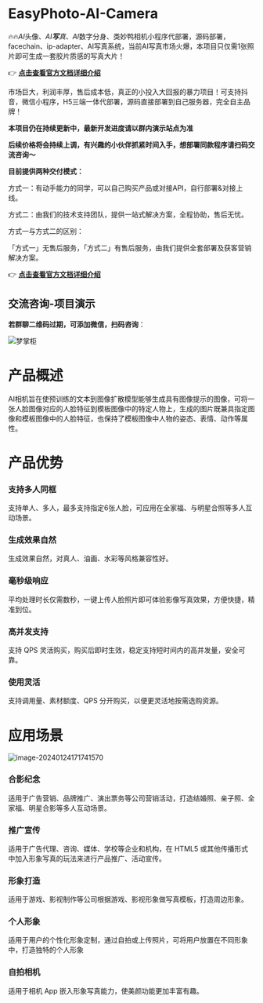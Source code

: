# EasyPhoto-AI-Camera

🔥🔥*AI*头像、*AI**写**真*、*AI*数字分身、类妙鸭相机小程序代部署，源码部署，facechain、ip-adapter、AI写真系统，当前AI写真市场火爆，本项目只仅需1张照片即可生成一套胶片质感的写真大片！

👉 **[点击查看官方文档详细介绍](https://apifox.com/apidoc/shared-8da75c87-bd4c-410e-9e23-9d9d6c69a43f/doc-3642941)**

市场巨大，利润丰厚，售后成本低，真正的小投入大回报的暴力项目！可支持抖音，微信小程序，H5三端一体代部署，源码直接部署到自己服务器，完全自主品牌！

**本项目仍在持续更新中，最新开发进度请以群内演示站点为准**

**后续价格将会持续上调，有兴趣的小伙伴抓紧时间入手，想部署同款程序请扫码交流咨询～**

**目前提供两种交付模式：**

方式一：有动手能力的同学，可以自己购买产品或对接API，自行部署&对接上线。

方式二：由我们的技术支持团队，提供一站式解决方案，全程协助，售后无忧。

方式一与方式二的区别：

「方式一」无售后服务，「方式二」有售后服务，由我们提供全套部署及获客营销解决方案。

👉 **[点击查看官方文档详细介绍](https://apifox.com/apidoc/shared-8da75c87-bd4c-410e-9e23-9d9d6c69a43f/doc-3642941)**

## 交流咨询-项目演示

**若群聊二维码过期，可添加微信，扫码咨询**：

![梦掌柜](https://qyncdn.heipig.com/zhisui-public/%E6%A2%A6%E6%8E%8C%E6%9F%9C.jpg)

# 产品概述

AI相机旨在使预训练的文本到图像扩散模型能够生成具有图像提示的图像，可将一张人脸图像对应的人脸特征到模板图像中的特定人物上，生成的图片既兼具指定图像和模板图像中的人脸特征，也保持了模板图像中人物的姿态、表情、动作等属性。


# 产品优势

### 支持多人同框

支持单人、多人，最多支持指定6张人脸，可应用在全家福、与明星合照等多人互动场景。

### 生成效果自然

生成效果自然，对真人、油画、水彩等风格兼容性好。

### 毫秒级响应

平均处理时长仅需数秒，一键上传人脸照片即可体验影像写真效果，方便快捷，精准到位。

### 高并发支持

支持 QPS 灵活购买，购买后即时生效，稳定支持短时间内的高并发量，安全可靠。

### 使用灵活

支持调用量、素材额度、QPS 分开购买，以便更灵活地按需选购资源。

# 应用场景
![image-20240124171741570](https://qyncdn.heipig.com/zhisui-public/image-20240124171741570.png)

### 合影纪念

适用于广告营销、品牌推广、演出票务等公司营销活动，打造结婚照、亲子照、全家福、明星合影等多人互动场景。

### 推广宣传

适用于广告代理、咨询、媒体、学校等企业和机构，在 HTML5 或其他传播形式中加入形象写真的玩法来进行产品推广、活动宣传。

### 形象打造

适用于游戏、影视制作等公司根据游戏、影视形象做写真模板，打造周边形象。

### 个人形象

适用于用户的个性化形象定制，通过自拍或上传照片，可将用户放置在不同形象中，打造独特的个人形象

### 自拍相机

适用于相机 App 嵌入形象写真能力，使美颜功能更加丰富有趣。
